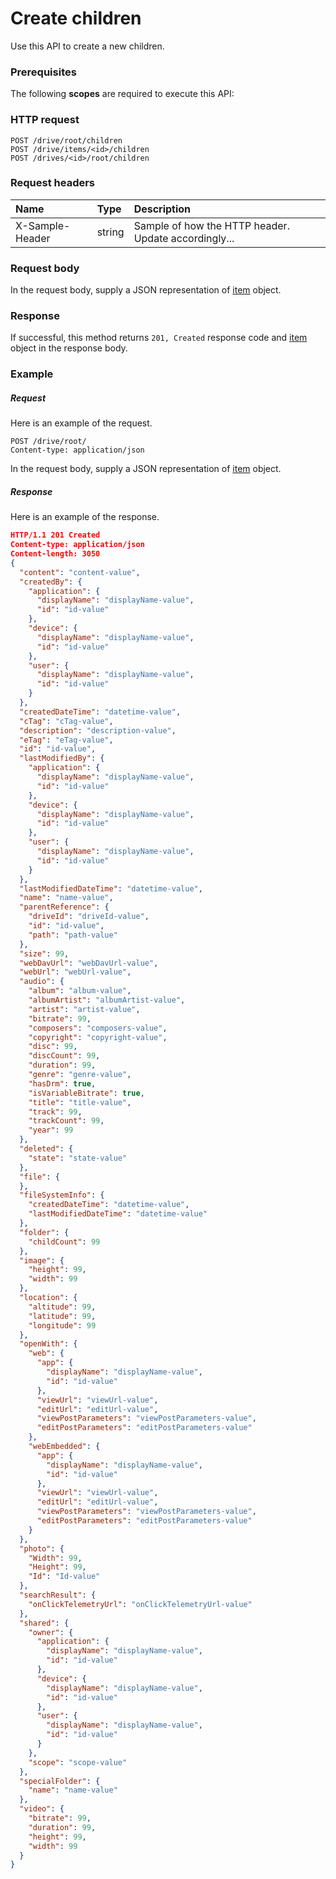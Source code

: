 # Create children

Use this API to create a new children.
### Prerequisites
The following **scopes** are required to execute this API: 
### HTTP request
<!-- { "blockType": "ignored" } -->
```http
POST /drive/root/children
POST /drive/items/<id>/children
POST /drives/<id>/root/children

```
### Request headers
| Name       | Type | Description|
|:---------------|:--------|:----------|
| X-Sample-Header  | string  | Sample of how the HTTP header. Update accordingly...|

### Request body
In the request body, supply a JSON representation of [item](../resources/item.md) object.


### Response
If successful, this method returns `201, Created` response code and [item](../resources/item.md) object in the response body.

### Example
##### Request
Here is an example of the request.
<!-- {
  "blockType": "request",
  "name": "create_item_from_item"
}-->
```http
POST /drive/root/
Content-type: application/json
```
In the request body, supply a JSON representation of [item](../resources/item.md) object.
##### Response
Here is an example of the response.
<!-- {
  "blockType": "response",
  "truncated": false,
  "@odata.type": "item"
} -->
```json
HTTP/1.1 201 Created
Content-type: application/json
Content-length: 3050
{
  "content": "content-value",
  "createdBy": {
    "application": {
      "displayName": "displayName-value",
      "id": "id-value"
    },
    "device": {
      "displayName": "displayName-value",
      "id": "id-value"
    },
    "user": {
      "displayName": "displayName-value",
      "id": "id-value"
    }
  },
  "createdDateTime": "datetime-value",
  "cTag": "cTag-value",
  "description": "description-value",
  "eTag": "eTag-value",
  "id": "id-value",
  "lastModifiedBy": {
    "application": {
      "displayName": "displayName-value",
      "id": "id-value"
    },
    "device": {
      "displayName": "displayName-value",
      "id": "id-value"
    },
    "user": {
      "displayName": "displayName-value",
      "id": "id-value"
    }
  },
  "lastModifiedDateTime": "datetime-value",
  "name": "name-value",
  "parentReference": {
    "driveId": "driveId-value",
    "id": "id-value",
    "path": "path-value"
  },
  "size": 99,
  "webDavUrl": "webDavUrl-value",
  "webUrl": "webUrl-value",
  "audio": {
    "album": "album-value",
    "albumArtist": "albumArtist-value",
    "artist": "artist-value",
    "bitrate": 99,
    "composers": "composers-value",
    "copyright": "copyright-value",
    "disc": 99,
    "discCount": 99,
    "duration": 99,
    "genre": "genre-value",
    "hasDrm": true,
    "isVariableBitrate": true,
    "title": "title-value",
    "track": 99,
    "trackCount": 99,
    "year": 99
  },
  "deleted": {
    "state": "state-value"
  },
  "file": {
  },
  "fileSystemInfo": {
    "createdDateTime": "datetime-value",
    "lastModifiedDateTime": "datetime-value"
  },
  "folder": {
    "childCount": 99
  },
  "image": {
    "height": 99,
    "width": 99
  },
  "location": {
    "altitude": 99,
    "latitude": 99,
    "longitude": 99
  },
  "openWith": {
    "web": {
      "app": {
        "displayName": "displayName-value",
        "id": "id-value"
      },
      "viewUrl": "viewUrl-value",
      "editUrl": "editUrl-value",
      "viewPostParameters": "viewPostParameters-value",
      "editPostParameters": "editPostParameters-value"
    },
    "webEmbedded": {
      "app": {
        "displayName": "displayName-value",
        "id": "id-value"
      },
      "viewUrl": "viewUrl-value",
      "editUrl": "editUrl-value",
      "viewPostParameters": "viewPostParameters-value",
      "editPostParameters": "editPostParameters-value"
    }
  },
  "photo": {
    "Width": 99,
    "Height": 99,
    "Id": "Id-value"
  },
  "searchResult": {
    "onClickTelemetryUrl": "onClickTelemetryUrl-value"
  },
  "shared": {
    "owner": {
      "application": {
        "displayName": "displayName-value",
        "id": "id-value"
      },
      "device": {
        "displayName": "displayName-value",
        "id": "id-value"
      },
      "user": {
        "displayName": "displayName-value",
        "id": "id-value"
      }
    },
    "scope": "scope-value"
  },
  "specialFolder": {
    "name": "name-value"
  },
  "video": {
    "bitrate": 99,
    "duration": 99,
    "height": 99,
    "width": 99
  }
}
```

<!-- uuid: 9dfb47e0-80c6-4160-b792-5270147c7419
2015-10-15 04:07:52 UTC -->
<!-- {
  "type": "#page.annotation",
  "description": "Create children",
  "keywords": "",
  "section": "documentation",
  "tocPath": ""
}-->